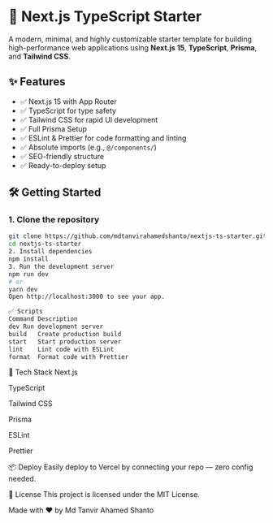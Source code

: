 # 🚀 Next.js TypeScript Starter

A modern, minimal, and highly customizable starter template for building high-performance web applications using **Next.js 15**, **TypeScript**, **Prisma**, and **Tailwind CSS**.

## ✨ Features

- ✅ Next.js 15 with App Router
- ✅ TypeScript for type safety
- ✅ Tailwind CSS for rapid UI development
- ✅ Full Prisma Setup
- ✅ ESLint & Prettier for code formatting and linting
- ✅ Absolute imports (e.g., `@/components/`)
- ✅ SEO-friendly structure
- ✅ Ready-to-deploy setup



## 🛠️ Getting Started

### 1. Clone the repository

```bash
git clone https://github.com/mdtanvirahamedshanto/nextjs-ts-starter.git
cd nextjs-ts-starter
2. Install dependencies
npm install
3. Run the development server
npm run dev
# or
yarn dev
Open http://localhost:3000 to see your app.

✅ Scripts
Command	Description
dev	Run development server
build	Create production build
start	Start production server
lint	Lint code with ESLint
format	Format code with Prettier

```
🧰 Tech Stack
Next.js

TypeScript

Tailwind CSS

Prisma

ESLint

Prettier

📦 Deploy
Easily deploy to Vercel by connecting your repo — zero config needed.

📄 License
This project is licensed under the MIT License.

Made with ❤️ by Md Tanvir Ahamed Shanto

